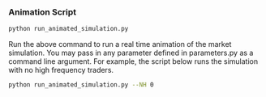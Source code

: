 ### Animation Script

```bash
python run_animated_simulation.py
```

Run the above command to run a real time animation of the market simulation. You may pass in any parameter defined in parameters.py as a command line argument. For example, the script below runs the simulation with no high frequency traders.

```bash
python run_animated_simulation.py --NH 0
```

